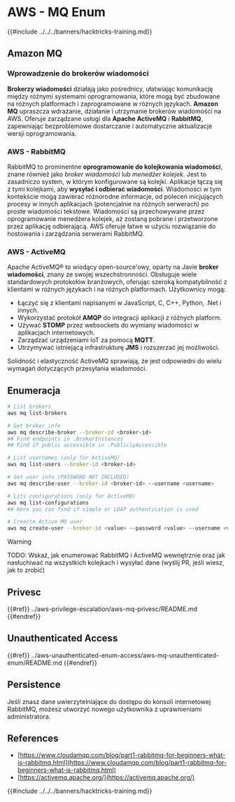 # AWS - MQ Enum

{{#include ../../../banners/hacktricks-training.md}}

## Amazon MQ

### Wprowadzenie do brokerów wiadomości

**Brokerzy wiadomości** działają jako pośrednicy, ułatwiając komunikację między różnymi systemami oprogramowania, które mogą być zbudowane na różnych platformach i zaprogramowane w różnych językach. **Amazon MQ** upraszcza wdrażanie, działanie i utrzymanie brokerów wiadomości na AWS. Oferuje zarządzane usługi dla **Apache ActiveMQ** i **RabbitMQ**, zapewniając bezproblemowe dostarczanie i automatyczne aktualizacje wersji oprogramowania.

### AWS - RabbitMQ

RabbitMQ to prominentne **oprogramowanie do kolejkowania wiadomości**, znane również jako _broker wiadomości_ lub _menedżer kolejek_. Jest to zasadniczo system, w którym konfigurowane są kolejki. Aplikacje łączą się z tymi kolejkami, aby **wysyłać i odbierać wiadomości**. Wiadomości w tym kontekście mogą zawierać różnorodne informacje, od poleceń inicjujących procesy w innych aplikacjach (potencjalnie na różnych serwerach) po proste wiadomości tekstowe. Wiadomości są przechowywane przez oprogramowanie menedżera kolejek, aż zostaną pobrane i przetworzone przez aplikację odbierającą. AWS oferuje łatwe w użyciu rozwiązanie do hostowania i zarządzania serwerami RabbitMQ.

### AWS - ActiveMQ

Apache ActiveMQ® to wiodący open-source'owy, oparty na Javie **broker wiadomości**, znany ze swojej wszechstronności. Obsługuje wiele standardowych protokołów branżowych, oferując szeroką kompatybilność z klientami w różnych językach i na różnych platformach. Użytkownicy mogą:

- Łączyć się z klientami napisanymi w JavaScript, C, C++, Python, .Net i innych.
- Wykorzystać protokół **AMQP** do integracji aplikacji z różnych platform.
- Używać **STOMP** przez websockets do wymiany wiadomości w aplikacjach internetowych.
- Zarządzać urządzeniami IoT za pomocą **MQTT**.
- Utrzymywać istniejącą infrastrukturę **JMS** i rozszerzać jej możliwości.

Solidność i elastyczność ActiveMQ sprawiają, że jest odpowiedni do wielu wymagań dotyczących przesyłania wiadomości.

## Enumeracja
```bash
# List brokers
aws mq list-brokers

# Get broker info
aws mq describe-broker --broker-id <broker-id>
## Find endpoints in .BrokerInstances
## Find if public accessible in .PubliclyAccessible

# List usernames (only for ActiveMQ)
aws mq list-users --broker-id <broker-id>

# Get user info (PASSWORD NOT INCLUDED)
aws mq describe-user --broker-id <broker-id> --username <username>

# Lits configurations (only for ActiveMQ)
aws mq list-configurations
## Here you can find if simple or LDAP authentication is used

# Creacte Active MQ user
aws mq create-user --broker-id <value> --password <value> --username <value> --console-access
```
> [!WARNING]
> TODO: Wskaź, jak enumerować RabbitMQ i ActiveMQ wewnętrznie oraz jak nasłuchiwać na wszystkich kolejkach i wysyłać dane (wyślij PR, jeśli wiesz, jak to zrobić)

## Privesc

{{#ref}}
../aws-privilege-escalation/aws-mq-privesc/README.md
{{#endref}}

## Unauthenticated Access

{{#ref}}
../aws-unauthenticated-enum-access/aws-mq-unauthenticated-enum/README.md
{{#endref}}

## Persistence

Jeśli znasz dane uwierzytelniające do dostępu do konsoli internetowej RabbitMQ, możesz utworzyć nowego użytkownika z uprawnieniami administratora.

## References

- [https://www.cloudamqp.com/blog/part1-rabbitmq-for-beginners-what-is-rabbitmq.html](https://www.cloudamqp.com/blog/part1-rabbitmq-for-beginners-what-is-rabbitmq.html)
- [https://activemq.apache.org/](https://activemq.apache.org/)

{{#include ../../../banners/hacktricks-training.md}}
